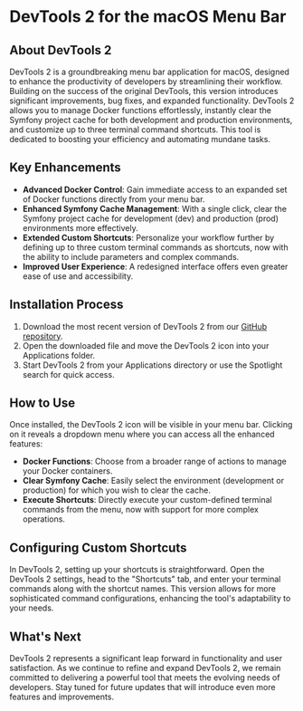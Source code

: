 # DevTools 2 for the macOS Menu Bar

## About DevTools 2

DevTools 2 is a groundbreaking menu bar application for macOS, designed to enhance the productivity of developers by streamlining their workflow. Building on the success of the original DevTools, this version introduces significant improvements, bug fixes, and expanded functionality. DevTools 2 allows you to manage Docker functions effortlessly, instantly clear the Symfony project cache for both development and production environments, and customize up to three terminal command shortcuts. This tool is dedicated to boosting your efficiency and automating mundane tasks.

## Key Enhancements

- **Advanced Docker Control**: Gain immediate access to an expanded set of Docker functions directly from your menu bar.
- **Enhanced Symfony Cache Management**: With a single click, clear the Symfony project cache for development (dev) and production (prod) environments more effectively.
- **Extended Custom Shortcuts**: Personalize your workflow further by defining up to three custom terminal commands as shortcuts, now with the ability to include parameters and complex commands.
- **Improved User Experience**: A redesigned interface offers even greater ease of use and accessibility.

## Installation Process

1. Download the most recent version of DevTools 2 from our [GitHub repository](https://github.com/marcbuetti/DevTools2/releases).
2. Open the downloaded file and move the DevTools 2 icon into your Applications folder.
3. Start DevTools 2 from your Applications directory or use the Spotlight search for quick access.

## How to Use

Once installed, the DevTools 2 icon will be visible in your menu bar. Clicking on it reveals a dropdown menu where you can access all the enhanced features:

- **Docker Functions**: Choose from a broader range of actions to manage your Docker containers.
- **Clear Symfony Cache**: Easily select the environment (development or production) for which you wish to clear the cache.
- **Execute Shortcuts**: Directly execute your custom-defined terminal commands from the menu, now with support for more complex operations.

## Configuring Custom Shortcuts

In DevTools 2, setting up your shortcuts is straightforward. Open the DevTools 2 settings, head to the "Shortcuts" tab, and enter your terminal commands along with the shortcut names. This version allows for more sophisticated command configurations, enhancing the tool's adaptability to your needs.

## What's Next

DevTools 2 represents a significant leap forward in functionality and user satisfaction. As we continue to refine and expand DevTools 2, we remain committed to delivering a powerful tool that meets the evolving needs of developers. Stay tuned for future updates that will introduce even more features and improvements.
